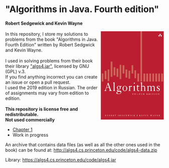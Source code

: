 # "Algorithms in Java. Fourth edition"
**Robert Sedgewick and Kevin Wayne**<br><br>
<a href="url"><img src="cover/cover_book.png" align="right" height="280" width="200" ></a>
In this repository, I store my solutions to problems from the book "Algorithms in Java. Fourth Edition" written by Robert Sedgwick and Kevin Wayne. <br><br>
I used in solving problems from their book their library <a href = "https://algs4.cs.princeton.edu/code/algs4.jar">"algs4.jar"</a>, licensed by GNU (GPL) v.3.<br>
If you find anything incorrect you can create an issue or open a pull request.<br>
I used the 2019 edition in Russian. The order of assignments may vary from edition to edition.<br><br>
**This repository is license free and redistributable.**<br>**Not used commercially**

- <a href = "https://github.com/xairaven/SedgewickAlg/tree/main/src/Chapter1">Chapter 1</a>
- Work in progress

An archive that contains data files (as well as all the other ones used in the book) can be found at:
http://algs4.cs.princeton.edu/code/algs4-data.zip

Library: https://algs4.cs.princeton.edu/code/algs4.jar
